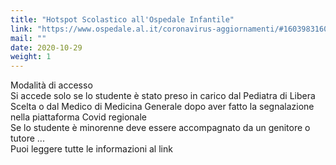 ```yaml
---
title: "Hotspot Scolastico all'Ospedale Infantile"
link: "https://www.ospedale.al.it/coronavirus-aggiornamenti/#1603983160431-d9a7bee0-ff20"
mail: ""
date: 2020-10-29
weight: 1
---
```


Modalità di accesso  
Si accede solo se lo studente è stato preso in carico dal Pediatra di Libera Scelta o dal Medico di Medicina Generale dopo aver fatto la segnalazione nella piattaforma Covid regionale  
Se lo studente è minorenne deve essere accompagnato da un genitore o tutore ...  
Puoi leggere tutte le informazioni al link 
